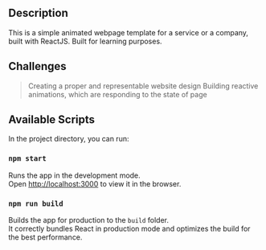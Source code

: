 ## Description
This is a simple animated webpage template for a service or a company, built with ReactJS.
Built for learning purposes.

## Challenges
> Creating a proper and representable website design
> Building reactive animations, which are responding to the state of page

## Available Scripts
In the project directory, you can run:
### `npm start`
Runs the app in the development mode.<br />
Open [http://localhost:3000](http://localhost:3000) to view it in the browser.
### `npm run build`
Builds the app for production to the `build` folder.<br />
It correctly bundles React in production mode and optimizes the build for the best performance.